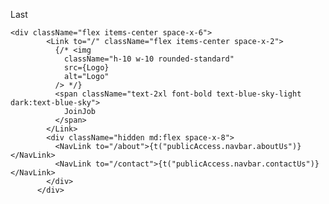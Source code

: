 Last


    <div className="flex items-center space-x-6">
            <Link to="/" className="flex items-center space-x-2">
              {/* <img
                className="h-10 w-10 rounded-standard"
                src={Logo}
                alt="Logo"
              /> */}
              <span className="text-2xl font-bold text-blue-sky-light dark:text-blue-sky">
                JoinJob
              </span>
            </Link>
            <div className="hidden md:flex space-x-8">
              <NavLink to="/about">{t("publicAccess.navbar.aboutUs")}</NavLink>
              <NavLink to="/contact">{t("publicAccess.navbar.contactUs")}</NavLink>
            </div>
          </div>